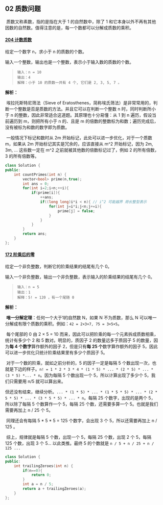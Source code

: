 ## 02 质数问题

​	质数又称素数，指的是指在大于 1 的自然数中，除了 1 和它本身以外不再有其他因数的自然数。值得注意的是，每一个数都可以分解成质数的乘积。

#### [204 计数质数](https://leetcode-cn.com/problems/count-primes/)

给定一个数字 n，求小于 n 的质数的个数。

输入一个整数，输出也是一个整数，表示小于输入数的质数的个数。

> ```
> 输入：n = 10
> 输出：4
> 解释：小于 10 的质数一共有 4 个, 它们是 2, 3, 5, 7 。
> ```

**解析：**

​	埃拉托斯特尼筛法（Sieve of Eratosthenes，简称埃氏筛法）是非常常用的，判断一个整数是否是质数的方法。并且它可以在判断一个整数 n 时，同时判断所小于 n 的整数，因此非常适合这道题。其原理也十分易懂：从 1 到 n 遍历，假设当前遍历到 m，则把所有小于 n 的、且是 m 的倍数的整数标为和数；遍历完成后，没有被标为和数的数字即为质数。

​	一般情况下标记和数时从 2m 开始标记，此处可以进一步优化，对于一个质数 m，如果从 2m 开始标记其实是冗余的，应该直接从 m^2 开始标记，因为 2m, 3m, … 这些数一定在 m^2 之前就被其他数的倍数标记过了，例如 2 的所有倍数，3 的所有倍数等。

```cpp
class Solution {
public:
    int countPrimes(int n) {
        vector<bool> prime(n,true);
        int ans = 0;
        for(int i=2;i<n;++i){
            if(prime[i]){
                ++ans;
                if((long long)i*i < n){ // i^2 可能越界 用长整型表示
                    for(int j=i*i;j<n;j+=i){
                        prime[j] = false;
                    }
                }
            }
        }
        return ans;
    }
};
```

#### [172 阶乘后的零](https://leetcode-cn.com/problems/factorial-trailing-zeroes/)

给定一个非负整数，判断它的阶乘结果的结尾有几个 0。

输入一个非负整数，输出一个非负整数，表示输入的阶乘结果的结尾有几个 0。

> ```
> 输入：n = 5
> 输出：1
> 解释：5! = 120 ，有一个尾随 0
> ```

**解析：**

​	**唯一分解定理**：任何一个大于1的自然数 N，如果 N 不为质数，那么 N 可以唯一分解成有限个质数的乘积。例如：`42 = 2×3×7, 75 = 3×5×5`。

​	每个尾部的 0 由 2 × 5 = 10 而来，因此可以把阶乘的每一个元素拆成质数相乘，统计有多少个 2 和 5 数对。明显的，质因子 2 的数量远多于质因子 5 的数量，因为**每 4 个数字**算作额外的因子 2，但是只有**每 25 个**数字算作额外的因子 5，因此可以进一步优化只统计阶乘结果里有多少个质因子 5。

​	对于一个数的阶乘，就如之前分析的，5 的因子一定是每隔 5 个数出现一次，也就是下边的样子。`n! = 1 * 2 * 3 * 4 * (1 * 5) * ... * (2 * 5) * ... * (3 * 5) *... * n`。因为每隔 5 个数出现一个 5，所以计算出现了多少个 5，我们只需要用 n/5 就可以算出来。

但还没有结束，继续分析。`... * (1 * 5) * ... * (1 * 5 * 5) * ... * (2 * 5 * 5) * ... * (3 * 5 * 5) * ... * n`。每隔 25 个数字，出现的是两个 5，所以除了每隔 5 个数算作一个 5，每隔 25 个数，还需要多算一个 5。也就是我们需要再加上 n / 25 个 5。

​	同理还会有每隔 5 * 5 * 5 = 125 个数字，会出现 3 个 5，所以还需要再加上 n / 125 。

​	综上，规律就是每隔 5 个数，出现一个 5，每隔 25 个数，出现 2 个 5，每隔 125 个数，出现 3 个 5... 以此类推。最终 5 的个数就是 `n / 5 + n / 25 + n / 125 ...`

```cpp
class Solution {
public:
    int trailingZeroes(int n) {
        if(n==0){
            return 0;
        }
        int a = n / 5;
        return a + trailingZeroes(a);
    }
};
```
